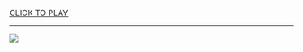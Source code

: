 
<a href="https://premium76.site?title=unblocked_games_csgo&ref=13M">CLICK TO PLAY</a></h3>
<hr>

<a href="https://premium76.site?title=unblocked_games_csgo&ref=13M"><img src="https://clearcache.store/games.png"></a>


